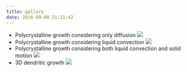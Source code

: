 ```yaml
---
title: gallery
date: 2016-09-08 21:21:42
---
```


- Polycrystalline growth considering only diffusion
![](https://ws1.sinaimg.cn/large/0072Lfvtly1fvjl7iu35vg30yy0ozhdu.gif)
- Polycrystalline growth considering liquid convection
![](https://ws1.sinaimg.cn/large/0072Lfvtly1fvjl8asvreg30yy0ozb2b.gif)
- Polycrystalline growth considering both liquid convection and solid motion
![](https://ws1.sinaimg.cn/large/0072Lfvtly1fvjl8yx09ng30yy0oz4qr.gif)
- 3D dendritic growth
![](https://ws1.sinaimg.cn/large/0072Lfvtly1fvji1ln258g30hs0f2n4t.gif)
